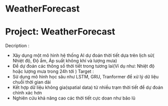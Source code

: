 # WeatherForecast
# Project: WeatherForecast
Decription :
   + Xây dụng một mô hình hệ thống AI dự đoán thời tiết dựa trên lịch sử( Nhiệt độ, Độ ẩm, Áp suất không khí và lượng mưa)
   + Để dự đoán các thông số thời tiết trong tương lai(Ví dụ như: Nhiệt độ hoặc lượng mưa trong 24h tới )
Target :
   + Sử dụng mô hình học sâu như LSTM, GRU, Tranformer để xử lý dữ liệu chuỗi thời gian dài
   + Kết hợp dữ liệu không gia(spatial data) từ nhiều trạm thời tiết để dự đoán chính xác hơn
   + Nghiên cứu khả năng cao các thời tiết cực doan như bão lũ
